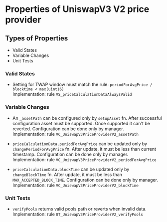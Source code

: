 # Properties of UniswapV3 V2 price provider

## Types of Properties

- Valid States
- Variable Changes
- Unit Tests

### Valid States
- Setting for TWAP window must match the rule: `periodForAvgPrice / blocktime < max(uint16)`  
  Implementation: rule `VS_priceCalculationDataAlwaysValid`

### Variable Changes

- An `_assetPath` can be configured only by `setupAsset` fn. After successful configuration asset must be supported. 
  Once supported it can't be reverted. Configuration can be done only by manager.  
  Implementation: rule `VC_UniswapV3PriceProviderV2_assetPath`

- `priceCalculationData.periodForAvgPrice` can be updated only by `changePeriodForAvgPrice` fn. After update, 
  it must be less than current timestamp. Configuration can be done only by manager.  
  Implementation: rule `VC_UniswapV3PriceProviderV2_periodForAvgPrice`

- `priceCalculationData.blockTime` can be updated only by `changeBlockTime` fn. After update,
  it must be less than `MAX_ACCEPTED_BLOCK_TIME`. Configuration can be done only by manager.  
  Implementation: rule `VC_UniswapV3PriceProviderV2_blockTime`

### Unit Tests

- `verifyPools` returns valid pools path or reverts when invalid data.  
  Implementation: rule `UT_UniswapV3PriceProviderV2_verifyPools`
